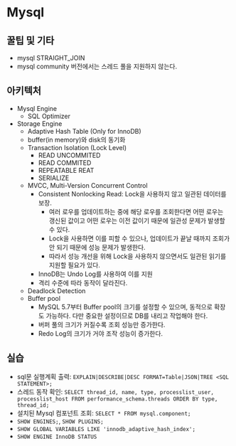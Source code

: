 #   Mysql

##  꿀팁 및 기타
*   mysql STRAIGHT_JOIN
*   mysql community 버전에서는 스레드 풀을 지원하지 않는다.

##  아키텍처
* Mysql Engine
  * SQL Optimizer
* Storage Engine
  * Adaptive Hash Table (Only for InnoDB)
  * buffer(in memory)와 disk의 동기화
  * Transaction Isolation (Lock Level)
    * READ UNCOMMITED
    * READ COMMITED
    * REPEATABLE REAT
    * SERIALIZE
  * MVCC, Multi-Version Concurrent Control
    * Consistent Nonlocking Read: Lock을 사용하지 않고 일관된 데이터를 보장.
      * 여러 로우를 업데이트하는 중에 해당 로우를 조회한다면 어떤 로우는 갱신된 값이고 어떤 로우는 이전 값이기 때문에 일관성 문제가 발생할 수 있다.
      * Lock을 사용하면 이를 피할 수 있으나, 업데이트가 끝날 때까지 조회가 안 되기 때문에 성능 문제가 발생한다.
      * 따라서 성능 개선을 위해 Lock을 사용하지 않으면서도 일관된 읽기를 지원할 필요가 있다.
    * InnoDB는 Undo Log를 사용하여 이를 지원
    * 격리 수준에 따라 동작이 달라진다.
  * Deadlock Detection
  * Buffer pool
    * MySQL 5.7부터 Buffer pool의 크기를 설정할 수 있으며, 동적으로 확장도 가능하다. 다만 중요한 설정이므로 DB를 내리고 작업해야 한다.
    * 버퍼 풀의 크기가 커질수록 조회 성능만 증가한다.
    * Redo Log의 크기가 거야 조작 성능이 증가한다.

##  실습
* sql문 실행계획 출력: `EXPLAIN|DESCRIBE|DESC FORMAT=Table|JSON|TREE <SQL STATEMENT>;`
* 스레드 동작 확인: `SELECT thread_id, name, type, processlist_user, processlist_host FROM performance_schema.threads ORDER BY type, thread_id;`
* 설치된 Mysql 컴포넌트 조회: `SELECT * FROM mysql.component;`
* `SHOW ENGINES;`, `SHOW PLUGINS;`
* `SHOW GLOBAL VARIABLES LIKE 'innodb_adaptive_hash_index';`
* `SHOW ENGINE InnoDB STATUS`
